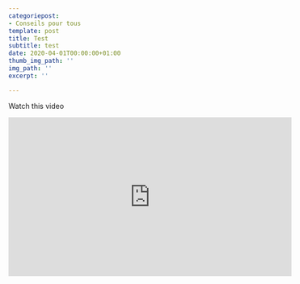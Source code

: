 ```yaml
---
categoriepost:
- Conseils pour tous
template: post
title: Test
subtitle: test
date: 2020-04-01T00:00:00+01:00
thumb_img_path: ''
img_path: ''
excerpt: ''

---
```

Watch this video

<iframe width="560" height="315" src="https://www.youtube.com/embed/PT9CA5StcY4" frameborder="0" allow="accelerometer; autoplay; encrypted-media; gyroscope; picture-in-picture" allowfullscreen></iframe>
